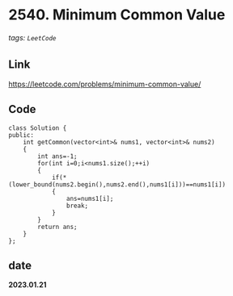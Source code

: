 # 2540. Minimum Common Value
###### tags: `LeetCode`
## **Link**
https://leetcode.com/problems/minimum-common-value/
## **Code**
```cpp=
class Solution {
public:
    int getCommon(vector<int>& nums1, vector<int>& nums2) 
    {
        int ans=-1;
        for(int i=0;i<nums1.size();++i)
        {
            if(*(lower_bound(nums2.begin(),nums2.end(),nums1[i]))==nums1[i])
            {
                ans=nums1[i];
                break;
            }
        }
        return ans;
    }
};
```
## date
**2023.01.21**
